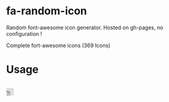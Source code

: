 fa-random-icon
==============

Random font-awesome icon generator. Hosted on gh-pages, no configuration !

Complete fort-awesome icons (369 Icons)


Usage
=====

<pre><code>
<iframe src="http://dbtek.github.io/fa-random-icon/fa-random.html" allowtransparency="true" frameborder="0" scrolling="0" width="20" height="20" />
</code></pre>

This is it, Enjoy !

License
=======

[MIT](http://opensource.org/licenses/MIT)

